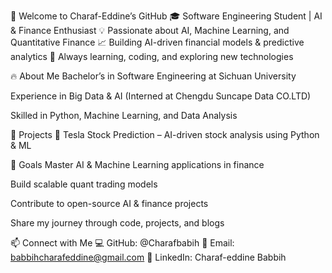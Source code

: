 👋 Welcome to Charaf-Eddine’s GitHub
🎓 Software Engineering Student | AI & Finance Enthusiast
💡 Passionate about AI, Machine Learning, and Quantitative Finance
📈 Building AI-driven financial models & predictive analytics
🚀 Always learning, coding, and exploring new technologies

🔥 About Me
Bachelor’s in Software Engineering at Sichuan University

Experience in Big Data & AI (Interned at Chengdu Suncape Data CO.LTD)

Skilled in Python, Machine Learning, and Data Analysis

🚀 Projects
🔹 Tesla Stock Prediction – AI-driven stock analysis using Python & ML

📌 Goals
Master AI & Machine Learning applications in finance

Build scalable quant trading models

Contribute to open-source AI & finance projects

Share my journey through code, projects, and blogs

📫 Connect with Me
💻 GitHub: @Charafbabih
📩 Email: babbihcharafeddine@gmail.com
💼 LinkedIn: Charaf-eddine Babbih

